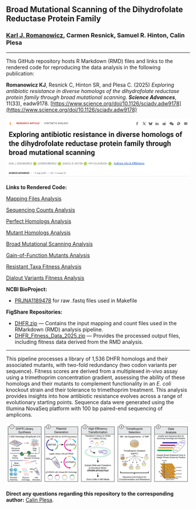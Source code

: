 ## Broad Mutational Scanning of the Dihydrofolate Reductase Protein Family

### [Karl J. Romanowicz](https://kromanowicz.github.io/), Carmen Resnick, Samuel R. Hinton, Calin Plesa
_____________________________________

This GitHub repository hosts R Markdown (RMD) files and links to the rendered code for reproducing the data analysis in the following publication:

**Romanowicz KJ**, Resnick C, Hinton SR, and Plesa C. (2025) *Exploring antibiotic resistance in diverse homologs of the dihydrofolate reductase protein family through broad mutational scanning.* ***Science Advances***, 11(33), eadw9178. [https://www.science.org/doi/10.1126/sciadv.adw9178](https://www.science.org/doi/10.1126/sciadv.adw9178)

![](Images/SciAdv1.png)

**Links to Rendered Code:**

[Mapping Files Analysis](http://rpubs.com/kjromano/dhfr_mapping_rmd)

[Sequencing Counts Analysis](https://rpubs.com/kjromano/dhfr_counts_rmd)

[Perfect Homologs Analysis](https://rpubs.com/kjromano/dhfr_perfects_rmd)

[Mutant Homologs Analysis](https://rpubs.com/kjromano/dhfr_mutants_rmd)

[Broad Mutational Scanning Analysis](https://rpubs.com/kjromano/dhfr_bms_rmd)

[Gain-of-Function Mutants Analysis](https://rpubs.com/kjromano/dhfr_gof_rmd)

[Resistant Taxa Fitness Analysis](https://rpubs.com/kjromano/dhfr_resistance_rmd)

[Dialout Variants Fitness Analysis](https://rpubs.com/kjromano/dhfr_dialout_rmd)

**NCBI BioProject:**
- [PRJNA1189478](https://www.ncbi.nlm.nih.gov/bioproject/1189478) for raw .fastq files used in Makefile

**FigShare Repositories:** 
- [DHFR.zip](https://figshare.com/articles/dataset/Exploring_Antibiotic_Resistance_in_Diverse_Homologs_of_the_Dihydrofolate_Reductase_Protein_Family_through_Broad_Mutational_Scanning/28266890?file=51882134) — Contains the input mapping and count files used in the RMarkdown (RMD) analysis pipeline.
- [DHFR_Fitness_Data_2025.zip](https://figshare.com/articles/dataset/Exploring_antibiotic_resistance_in_diverse_homologs_of_the_dihydrofolate_reductase_protein_family_through_broad_mutational_scanning/30470525?file=59131949) — Provides the processed output files, including fitness data derived from the RMD analysis.
_____________________________________

This pipeline processes a library of 1,536 DHFR homologs and their associated mutants, with two-fold redundancy (two codon variants per sequence). Fitness scores are derived from a multiplexed in-vivo assay using a trimethoprim concentration gradient, assessing the ability of these homologs and their mutants to complement functionality in an *E. coli* knockout strain and their tolerance to trimethoprim treatment. This analysis provides insights into how antibiotic resistance evolves across a range of evolutionary starting points. Sequence data were generated using the Illumina NovaSeq platform with 100 bp paired-end sequencing of amplicons.

![](Images/DHFR.Diagram.png)

**Direct any questions regarding this repository to the corresponding author:** [Calin Plesa](mailto:calin@uoregon.edu).
